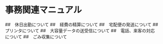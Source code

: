 # 事務関連マニュアル
##　休日出勤について
##　経費の精算について
##　宅配便の発送について
##　プリンタについて
##　大容量データの送受信について
##　電話、来客の対応について
##　ごみ収集について
